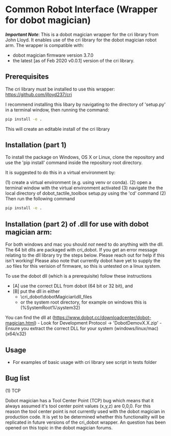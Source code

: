 # Common Robot Interface (Wrapper for dobot magician)

***Important Note***: This is a dobot magician wrapper for the cri library from John Lloyd. It enables use of the cri library for the dobot magician robot arm. The wrapper is compatible with:
- dobot magician firmware version 3.7.0
- the latest [as of Feb 2020 v0.0.1] version of the cri library.


## Prerequisites
The cri library must be installed to use this wrapper: https://github.com/jlloyd237/cri

I recommend installing this libary by navigating to the directory of 'setup.py' in a terminal window, then running the command:

```sh
pip install -e .
```

This will create an editable install of the cri library

## Installation (part 1)

To install the package on Windows, OS X or Linux, clone the repository and use the 'pip install' command inside the repository root directory.

It is suggested to do this in a virtual environment by:

(1) create a virtual environment (e.g. using venv or conda). 
(2) open a terminal window with the virtual environment activated
(3) navigate the the local directory of dobot_tactile_toolbox setup.py using the 'cd' command
(2) Then run the following command

```sh
pip install -e .
```

## Installation (part 2) of .dll for use with dobot magician arm: 

For both windows and mac you should *not* need to do anything with the dll. The 64 bit dlls are packaged with cri_dobot. If you get an error message relating to the dll library try the steps below. Please reach out for help if this isn't working! Please also note that currently dobot have yet to supply the .so files for this verision of firmware, so this is untested on a linux system.

To use the dobot dll (which is a prerequisite) follow these instructions 
- [A] use the correct DLL from dobot (64 bit or 32 bit), and
- [B] put the dll in either 
  - \cri_dobot\dobotMagician\dll_files
  - or the system root directory, for example on windows this is (%SystemRoot%\system32)

You can find the dll at (https://www.dobot.cc/downloadcenter/dobot-magician.html) - Look for Development Protocol -> 'DobotDemovX.X.zip' - Ensure you extract the correct DLL for your system (windows/linux/mac) (x64/x32)

## Usage

- For examples of basic usage with cri library see script in tests folder

## Bug list

(1) TCP

Dobot magician has a Tool Center Point (TCP) bug which means that it always assumed it's tool center point values (x,y,z) are 0,0,0. For this reason the tool center point is not currently used with the dobot magician in production code. It is yet to be determined whether this functionality will be replicated in future versions of the cri_dobot wrapper. An question has been opened on this topic in the dobot magician forums.
